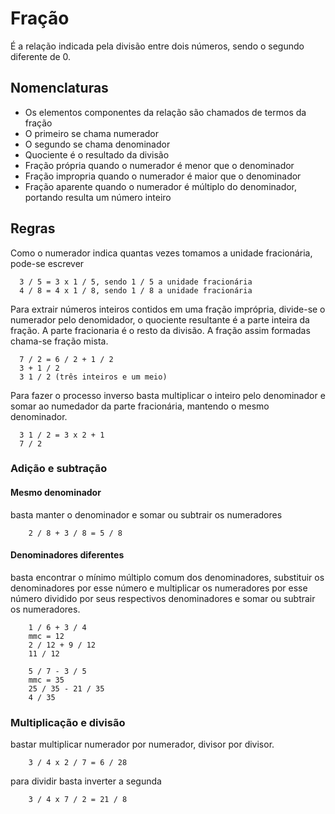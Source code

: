 # Fração 

É a relação indicada pela divisão entre dois números, sendo o segundo diferente de 0.

## Nomenclaturas
  - Os elementos componentes da relação são chamados de termos da fração
  - O primeiro se chama numerador
  - O segundo se chama denominador
  - Quociente é o resultado da divisão
  - Fração própria quando o numerador é menor que o denominador
  - Fração impropria quando o numerador é maior que o denominador
  - Fração aparente quando o numerador é múltiplo do denominador, portando resulta um número inteiro

## Regras
  Como o numerador indica quantas vezes tomamos a unidade fracionária, pode-se escrever <br>

      3 / 5 = 3 x 1 / 5, sendo 1 / 5 a unidade fracionária
      4 / 8 = 4 x 1 / 8, sendo 1 / 8 a unidade fracionária
  
  Para extrair números inteiros contidos em uma fração imprópria, divide-se o numerador pelo denomidador, o quociente resultante é a parte inteira da fração. A parte fracionaria é o resto da divisão. A fração assim formadas chama-se fração mista.<br>

      7 / 2 = 6 / 2 + 1 / 2 
      3 + 1 / 2
      3 1 / 2 (três inteiros e um meio)

  Para fazer o processo inverso basta multiplicar o inteiro pelo denominador e somar ao numedador da parte fracionária, mantendo o mesmo denominador.

      3 1 / 2 = 3 x 2 + 1
      7 / 2

### Adição e subtração
#### Mesmo denominador
basta manter o denominador e somar ou subtrair os numeradores

        2 / 8 + 3 / 8 = 5 / 8

#### Denominadores diferentes
basta encontrar o mínimo múltiplo comum dos denominadores, substituir os denominadores por esse número e multiplicar os numeradores por esse número dividido por seus respectivos denominadores e somar ou subtrair os numeradores.

        1 / 6 + 3 / 4
        mmc = 12
        2 / 12 + 9 / 12
        11 / 12

        5 / 7 - 3 / 5
        mmc = 35
        25 / 35 - 21 / 35
        4 / 35

### Multiplicação e divisão
bastar multiplicar numerador por numerador, divisor por divisor.

        3 / 4 x 2 / 7 = 6 / 28

para dividir basta inverter a segunda

        3 / 4 x 7 / 2 = 21 / 8